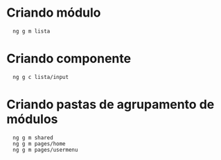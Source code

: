 # Criando módulo
```
  ng g m lista
```
# Criando componente
```
  ng g c lista/input
```
# Criando pastas de agrupamento de módulos
```
  ng g m shared
  ng g m pages/home
  ng g m pages/usermenu
```

